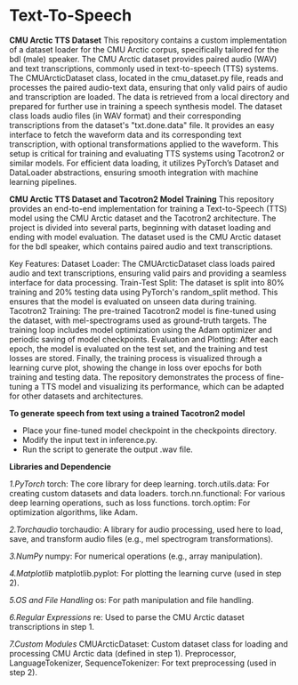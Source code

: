 # Text-To-Speech

**CMU Arctic TTS Dataset**
This repository contains a custom implementation of a dataset loader for the CMU Arctic corpus, specifically tailored for the bdl (male) speaker. The CMU Arctic dataset provides paired audio (WAV) and text transcriptions, commonly used in text-to-speech (TTS) systems. The CMUArcticDataset class, located in the cmu_dataset.py file, reads and processes the paired audio-text data, ensuring that only valid pairs of audio and transcription are loaded. The data is retrieved from a local directory and prepared for further use in training a speech synthesis model. The dataset class loads audio files (in WAV format) and their corresponding transcriptions from the dataset's "txt.done.data" file. It provides an easy interface to fetch the waveform data and its corresponding text transcription, with optional transformations applied to the waveform. This setup is critical for training and evaluating TTS systems using Tacotron2 or similar models. For efficient data loading, it utilizes PyTorch’s Dataset and DataLoader abstractions, ensuring smooth integration with machine learning pipelines.



**CMU Arctic TTS Dataset and Tacotron2 Model Training**
This repository provides an end-to-end implementation for training a Text-to-Speech (TTS) model using the CMU Arctic dataset and the Tacotron2 architecture. The project is divided into several parts, beginning with dataset loading and ending with model evaluation. The dataset used is the CMU Arctic dataset for the bdl speaker, which contains paired audio and text transcriptions.

Key Features:
Dataset Loader: The CMUArcticDataset class loads paired audio and text transcriptions, ensuring valid pairs and providing a seamless interface for data processing.
Train-Test Split: The dataset is split into 80% training and 20% testing data using PyTorch's random_split method. This ensures that the model is evaluated on unseen data during training.
Tacotron2 Training: The pre-trained Tacotron2 model is fine-tuned using the dataset, with mel-spectrograms used as ground-truth targets. The training loop includes model optimization using the Adam optimizer and periodic saving of model checkpoints. Evaluation and Plotting: After each epoch, the model is evaluated on the test set, and the training and test losses are stored. Finally, the training process is visualized through a learning curve plot, showing the change in loss over epochs for both training and testing data. The repository demonstrates the process of fine-tuning a TTS model and visualizing its performance, which can be adapted for other datasets and architectures.




**To generate speech from text using a trained Tacotron2 model**
- Place your fine-tuned model checkpoint in the checkpoints directory.
- Modify the input text in inference.py.
- Run the script to generate the output .wav file.



**Libraries and Dependencie**

*1.PyTorch*
torch: The core library for deep learning.
torch.utils.data: For creating custom datasets and data loaders.
torch.nn.functional: For various deep learning operations, such as loss functions.
torch.optim: For optimization algorithms, like Adam.

*2.Torchaudio*
torchaudio: A library for audio processing, used here to load, save, and transform audio files (e.g., mel spectrogram transformations).

*3.NumPy*
numpy: For numerical operations (e.g., array manipulation).

*4.Matplotlib*
matplotlib.pyplot: For plotting the learning curve (used in step 2).

*5.OS and File Handling*
os: For path manipulation and file handling.

*6.Regular Expressions*
re: Used to parse the CMU Arctic dataset transcriptions in step 1.

*7.Custom Modules*
CMUArcticDataset: Custom dataset class for loading and processing CMU Arctic data (defined in step 1).
Preprocessor, LanguageTokenizer, SequenceTokenizer: For text preprocessing (used in step 2).
